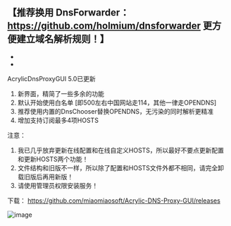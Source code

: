 【推荐换用 DnsForwarder：https://github.com/holmium/dnsforwarder 更方便建立域名解析规则！】
-
-
-
AcrylicDnsProxyGUI 5.0已更新

1. 新界面，精简了一些多余的功能
2. 默认开始使用白名单 [即500左右中国网站走114，其他一律走OPENDNS]
3. 推荐使用内置的DnsChooser替换OPENDNS，无污染的同时解析更精准
4. 增加支持订阅最多4项HOSTS


注意：
1. 我已几乎放弃更新在线配置和在线自定义HOSTS，所以最好不要点更新配置和更新HOSTS两个功能！
2. 文件结构和旧版不一样，所以除了配置和HOSTS文件外都不相同，请完全卸载旧版后再用新版！
3. 请使用管理员权限安装服务！

下载：
https://github.com/miaomiaosoft/Acrylic-DNS-Proxy-GUI/releases

![image](https://raw.githubusercontent.com/miaomiaosoft/Acrylic-DNS-Proxy-GUI/RIP/images/001.jpg)
